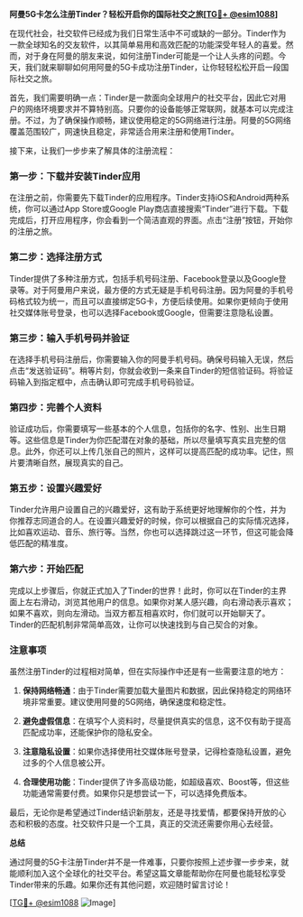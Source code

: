 **阿曼5G卡怎么注册Tinder？轻松开启你的国际社交之旅[[TG💪+ @esim1088](https://t.me/s/esim1088)]**

在现代社会，社交软件已经成为我们日常生活中不可或缺的一部分。Tinder作为一款全球知名的交友软件，以其简单易用和高效匹配的功能深受年轻人的喜爱。然而，对于身在阿曼的朋友来说，如何注册Tinder可能是一个让人头疼的问题。今天，我们就来聊聊如何用阿曼的5G卡成功注册Tinder，让你轻轻松松开启一段国际社交之旅。

首先，我们需要明确一点：Tinder是一款面向全球用户的社交平台，因此它对用户的网络环境要求并不算特别高。只要你的设备能够正常联网，就基本可以完成注册。不过，为了确保操作顺畅，建议使用稳定的5G网络进行注册。阿曼的5G网络覆盖范围较广，网速快且稳定，非常适合用来注册和使用Tinder。

接下来，让我们一步步来了解具体的注册流程：

### 第一步：下载并安装Tinder应用

在注册之前，你需要先下载Tinder的应用程序。Tinder支持iOS和Android两种系统，你可以通过App Store或Google Play商店直接搜索“Tinder”进行下载。下载完成后，打开应用程序，你会看到一个简洁直观的界面。点击“注册”按钮，开始你的注册之旅。

### 第二步：选择注册方式

Tinder提供了多种注册方式，包括手机号码注册、Facebook登录以及Google登录等。对于阿曼用户来说，最方便的方式无疑是手机号码注册。因为阿曼的手机号码格式较为统一，而且可以直接绑定5G卡，方便后续使用。如果你更倾向于使用社交媒体账号登录，也可以选择Facebook或Google，但需要注意隐私设置。

### 第三步：输入手机号码并验证

在选择手机号码注册后，你需要输入你的阿曼手机号码。确保号码输入无误，然后点击“发送验证码”。稍等片刻，你就会收到一条来自Tinder的短信验证码。将验证码输入到指定框中，点击确认即可完成手机号码验证。

### 第四步：完善个人资料

验证成功后，你需要填写一些基本的个人信息，包括你的名字、性别、出生日期等。这些信息是Tinder为你匹配潜在对象的基础，所以尽量填写真实且完整的信息。此外，你还可以上传几张自己的照片，这样可以提高匹配的成功率。记住，照片要清晰自然，展现真实的自己。

### 第五步：设置兴趣爱好

Tinder允许用户设置自己的兴趣爱好，这有助于系统更好地理解你的个性，并为你推荐志同道合的人。在设置兴趣爱好的时候，你可以根据自己的实际情况选择，比如喜欢运动、音乐、旅行等。当然，你也可以选择跳过这一环节，但这可能会降低匹配的精准度。

### 第六步：开始匹配

完成以上步骤后，你就正式加入了Tinder的世界！此时，你可以在Tinder的主界面上左右滑动，浏览其他用户的信息。如果你对某人感兴趣，向右滑动表示喜欢；如果不喜欢，则向左滑动。当双方都互相喜欢时，你们就可以开始聊天了。Tinder的匹配机制非常简单高效，让你可以快速找到与自己契合的对象。

### 注意事项

虽然注册Tinder的过程相对简单，但在实际操作中还是有一些需要注意的地方：

1. **保持网络畅通**：由于Tinder需要加载大量图片和数据，因此保持稳定的网络环境非常重要。建议使用阿曼的5G网络，确保速度和稳定性。
   
2. **避免虚假信息**：在填写个人资料时，尽量提供真实的信息，这不仅有助于提高匹配成功率，还能保护你的隐私安全。

3. **注意隐私设置**：如果你选择使用社交媒体账号登录，记得检查隐私设置，避免过多的个人信息被公开。

4. **合理使用功能**：Tinder提供了许多高级功能，如超级喜欢、Boost等，但这些功能通常需要付费。如果你只是想尝试一下，可以选择免费版本。

最后，无论你是希望通过Tinder结识新朋友，还是寻找爱情，都要保持开放的心态和积极的态度。社交软件只是一个工具，真正的交流还需要你用心去经营。

**总结**

通过阿曼的5G卡注册Tinder并不是一件难事，只要你按照上述步骤一步步来，就能顺利加入这个全球化的社交平台。希望这篇文章能帮助你在阿曼也能轻松享受Tinder带来的乐趣。如果你还有其他问题，欢迎随时留言讨论！

[[TG💪+ @esim1088](https://t.me/s/esim1088) ![Image](https://i.postimg.cc/4NQfJmqS/Snipaste-2025-05-13-00-14-12.png)]